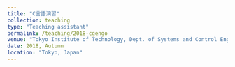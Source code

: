 ```yaml
---
title: "C言語演習"
collection: teaching
type: "Teaching assistant"
permalink: /teaching/2018-cgengo
venue: "Tokyo Institute of Technology, Dept. of Systems and Control Engineering"
date: 2018, Autumn
location: "Tokyo, Japan"
---
```

